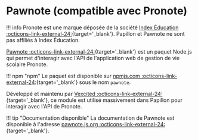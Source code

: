# Pawnote (compatible avec Pronote)

!!! info
    Pronote est une marque déposée de la société [Index Éducation :octicons-link-external-24:](https://www.index-education.com/){target='_blank'}. Papillon et Pawnote ne sont pas affiliés à Index Éducation. 

[Pawnote :octicons-link-external-24:](https://github.com/LiterateInk/Pawnote){target='_blank'} est un paquet Node.js qui permet d'interagir avec l'API de l'application web de gestion de vie scolaire Pronote.

!!! npm "npm"
    Le paquet est disponible sur [npmjs.com :octicons-link-external-24:](https://www.npmjs.com/package/pawnote){target='_blank'} sous le nom `pawnote`.

Développé et maintenu par [Vexcited :octicons-link-external-24:](https://github.com/Vexcited){target='_blank'}, ce module est utilisé massivement dans Papillon pour interagir avec l'API de Pronote.

!!! tip "Documentation disponible"
    La documentation de Pawnote est disponible à l'adresse [pawnote.js.org :octicons-link-external-24:](https://pawnote.js.org){target='_blank'}.
